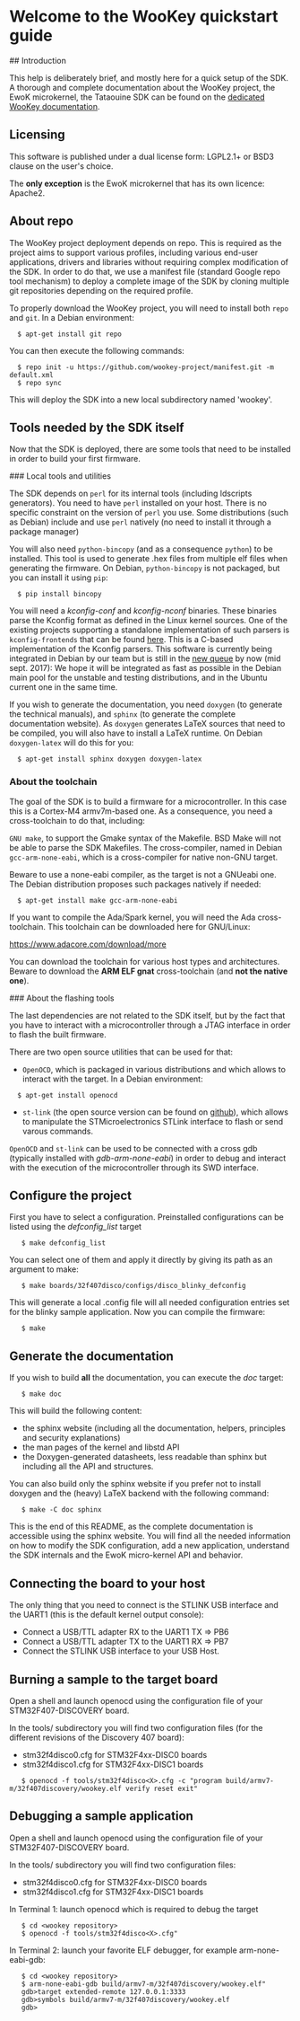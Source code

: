 # Welcome to the WooKey quickstart guide

## Introduction

This help is deliberately brief, and mostly here for a quick setup of the SDK.
A thorough and complete documentation about the WooKey project, the EwoK microkernel, 
the Tataouine SDK can be found on the [dedicated WooKey documentation](https://wookey-project.github.io/).

## Licensing

This software is published under a dual license form: LGPL2.1+ or BSD3 clause on the user's choice.

The **only exception** is the EwoK microkernel that has its own licence: Apache2.

## About repo

The WooKey project deployment depends on repo. This is required as the project aims to
support various profiles, including various end-user applications, drivers and libraries
without requiring complex modification of the SDK.
In order to do that, we use a manifest file (standard Google repo tool mechanism) to
deploy a complete image of the SDK by cloning multiple git repositories depending on the
required profile.

To properly download the WooKey project, you will need to install both `repo` and `git`. In a
Debian environment:

```
  $ apt-get install git repo
```

You can then execute the following commands:

```
  $ repo init -u https://github.com/wookey-project/manifest.git -m default.xml
  $ repo sync
```

This will deploy the SDK into a new local subdirectory named 'wookey'.


## Tools needed by the SDK itself

Now that the SDK is deployed, there are some tools that need to be installed in order to
build your first firmware.

### Local tools and utilities

The SDK depends on `perl` for its internal tools (including ldscripts generators). You need
to have `perl` installed on your host. There is no specific constraint on the version of `perl` you use.
Some distributions (such as Debian) include and use `perl` natively (no need to install it through
a package manager)

You will also need `python-bincopy` (and as a consequence `python`) to be installed. This tool is used to
generate .hex files from multiple elf files when generating the firmware. On Debian, `python-bincopy`
is not packaged, but you can install it using `pip`:

```
  $ pip install bincopy
```

You will need a *kconfig-conf* and *kconfig-nconf* binaries. These binaries parse the Kconfig format
as defined in the Linux kernel sources. One of the existing projects supporting a standalone
implementation of such parsers is `kconfig-frontends` that can be found [here](http://ymorin.is-a-geek.org/projects/kconfig-frontends).
This is a C-based implementation of the Kconfig parsers. This software is currently being
integrated in Debian by our team but is still in the [new queue](https://ftp-master.debian.org/new/kconfig-frontends_4.11.0.1%2Bdfsg-1.html) by now (mid sept. 2017):
We hope it will be integrated as fast as possible in the Debian main pool for the unstable and testing
distributions, and in the Ubuntu current one in the same time.

If you wish to generate the documentation, you need `doxygen` (to generate the technical manuals), and
`sphinx` (to generate the complete documentation website). As `doxygen` generates LaTeX sources that
need to be compiled, you will also have to install a LaTeX runtime. On Debian `doxygen-latex` will do
this for you:

```
  $ apt-get install sphinx doxygen doxygen-latex
```

### About the toolchain

The goal of the SDK is to build a firmware for a microcontroller. In this case this is a Cortex-M4 armv7m-based
one. As a consequence, you need a cross-toolchain to do that, including:

`GNU make`, to support the Gmake syntax of the Makefile. BSD Make will not be able to parse the SDK Makefiles.
The cross-compiler, named in Debian `gcc-arm-none-eabi`, which is a cross-compiler for native non-GNU target.

Beware to use a none-eabi compiler, as the target is not a GNUeabi one. The Debian distribution proposes
such packages natively if needed:

```
  $ apt-get install make gcc-arm-none-eabi
```

If you want to compile the Ada/Spark kernel, you will need the Ada cross-toolchain. This toolchain
can be downloaded here for GNU/Linux:

https://www.adacore.com/download/more

You can download the toolchain for various host types and architectures. Beware to download the **ARM ELF gnat**
cross-toolchain (and **not the native one**).


### About the flashing tools

The last dependencies are not related to the SDK itself, but by the fact that you have to interact with
a microcontroller through a JTAG interface in order to flash the built firmware.

There are two open source utilities that can be used for that:

   * `OpenOCD`, which is packaged in various distributions and which allows to interact with the target. In a Debian
environment:
```
  $ apt-get install openocd
```
   * `st-link` (the open source version can be found on [github](https://github.com/texane/stlink)), which allows to manipulate the
     STMicroelectronics STLink interface to flash or send varous commands.

`OpenOCD` and `st-link` can be used to be connected with a cross gdb (typically installed with *gdb-arm-none-eabi*) in order
to debug and interact with the execution of the microcontroller through its SWD interface.


## Configure the project

First you have to select a configuration. Preinstalled configurations can be listed using the *defconfig\_list* target

```
   $ make defconfig_list
```

You can select one of them and apply it directly by giving its path as an argument to make:

```
   $ make boards/32f407disco/configs/disco_blinky_defconfig
```

This will generate a local .config file will all needed configuration entries set for the blinky sample application.
Now you can compile the firmware:

```
   $ make
```

## Generate the documentation

If you wish to build **all** the documentation, you can execute the *doc* target:

```
   $ make doc
```

This will build the following content:

   * the sphinx website (including all the documentation, helpers, principles and security explanations)
   * the man pages of the kernel and libstd API
   * the Doxygen-generated datasheets, less readable than sphinx but including all the API and structures.

You can also build only the sphinx website if you prefer not to install doxygen and the (heavy) LaTeX backend with
the following command:

```
   $ make -C doc sphinx
```

This is the end of this README, as the complete documentation is accessible using the sphinx website. You will find all
the needed information on how to modify the SDK configuration, add a new application, understand the SDK internals and
the EwoK micro-kernel API and behavior.

## Connecting the board to your host

The only thing that you need to connect is the STLINK USB interface and the UART1 (this is the default
kernel output console):

   * Connect a USB/TTL adapter RX to the UART1 TX => PB6
   * Connect a USB/TTL adapter TX to the UART1 RX => PB7
   * Connect the STLINK USB interface to your USB Host.

## Burning a sample to the target board

Open a shell and launch openocd using the configuration file of your STM32F407-DISCOVERY board.

In the tools/ subdirectory you will find two configuration files (for the different revisions of
the Discovery 407 board):

   * stm32f4disco0.cfg for STM32F4xx-DISC0 boards
   * stm32f4disco1.cfg for STM32F4xx-DISC1 boards


```
   $ openocd -f tools/stm32f4disco<X>.cfg -c "program build/armv7-m/32f407discovery/wookey.elf verify reset exit"
```

## Debugging a sample application

Open a shell and launch openocd using the configuration file of your STM32F407-DISCOVERY board.

In the tools/ subdirectory you will find two configuration files:

   * stm32f4disco0.cfg for STM32F4xx-DISC0 boards
   * stm32f4disco1.cfg for STM32F4xx-DISC1 boards


In Terminal 1: launch openocd which is required to debug the target

```
   $ cd <wookey repository>
   $ openocd -f tools/stm32f4disco<X>.cfg"
```

In Terminal 2: launch your favorite ELF debugger, for example arm-none-eabi-gdb:

```
   $ cd <wookey repository>
   $ arm-none-eabi-gdb build/armv7-m/32f407discovery/wookey.elf"
   gdb>target extended-remote 127.0.0.1:3333
   gdb>symbols build/armv7-m/32f407discovery/wookey.elf
   gdb>
```

